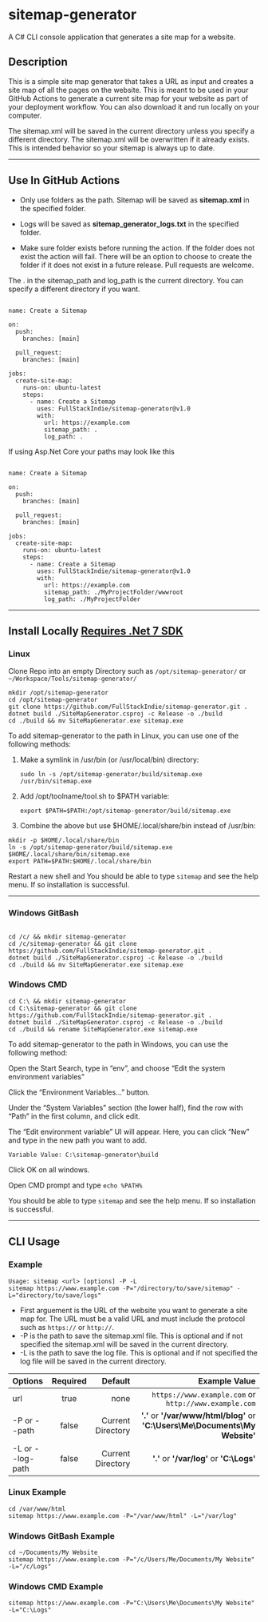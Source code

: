 # sitemap-generator

A C# CLI console application that generates a site map for a website.

## Description

This is a simple site map generator that takes a URL as input and creates a site map of all the pages on the website. This is meant to be used in your GitHub Actions to generate a current site map for your website as part of your deployment workflow. You can also download it and run locally on your computer.

The sitemap.xml will be saved in the current directory unless you specify a different directory. The sitemap.xml will be overwritten if it already exists. This is intended behavior so your sitemap is always up to date.

***

## Use In GitHub Actions

- Only use folders as the path. Sitemap will be saved as **sitemap.xml** in the specified folder.

- Logs will be saved as **sitemap_generator_logs.txt** in the specified folder.

- Make sure folder exists before running the action. If the folder does not exist the action will fail. There will be an option to choose to create the folder if it does not exist in a future release. Pull requests are welcome.

The . in the sitemap_path and log_path is the current directory. You can specify a different directory if you want.

```

name: Create a Sitemap

on:
  push:
    branches: [main]

  pull_request:
    branches: [main]

jobs:
  create-site-map:
    runs-on: ubuntu-latest
    steps:
      - name: Create a Sitemap
        uses: FullStackIndie/sitemap-generator@v1.0
        with:
          url: https://example.com
          sitemap_path: .
          log_path: .
```

If using Asp.Net Core your paths may look like this

```

name: Create a Sitemap

on:
  push:
    branches: [main]

  pull_request:
    branches: [main]

jobs:
  create-site-map:
    runs-on: ubuntu-latest
    steps:
      - name: Create a Sitemap
        uses: FullStackIndie/sitemap-generator@v1.0
        with:
          url: https://example.com
          sitemap_path: ./MyProjectFolder/wwwroot
          log_path: ./MyProjectFolder
```

***

## Install Locally [Requires .Net 7 SDK](https://dotnet.microsoft.com/en-us/download/dotnet/7.0)

### Linux

Clone Repo into an empty Directory such as `/opt/sitemap-generator/` or `~/Workspace/Tools/sitemap-generator/`

```
mkdir /opt/sitemap-generator
cd /opt/sitemap-generator
git clone https://github.com/FullStackIndie/sitemap-generator.git .
dotnet build ./SiteMapGenerator.csproj -c Release -o ./build
cd ./build && mv SiteMapGenerator.exe sitemap.exe
```

To add sitemap-generator to the path in Linux, you can use one of the following methods:

1. Make a symlink in /usr/bin (or /usr/local/bin) directory:

    `sudo ln -s /opt/sitemap-generator/build/sitemap.exe /usr/bin/sitemap.exe`

2. Add /opt/toolname/tool.sh to $PATH variable:

    `export $PATH=$PATH:/opt/sitemap-generator/build/sitemap.exe`

3. Combine the above but use $HOME/.local/share/bin instead of /usr/bin:

```
mkdir -p $HOME/.local/share/bin
ln -s /opt/sitemap-generator/build/sitemap.exe $HOME/.local/share/bin/sitemap.exe
export PATH=$PATH:$HOME/.local/share/bin
```

Restart a new shell and You should be able to type `sitemap` and see the help menu. If so installation is successful.

***

### Windows GitBash

```

cd /c/ && mkdir sitemap-generator
cd /c/sitemap-generator && git clone https://github.com/FullStackIndie/sitemap-generator.git .
dotnet build ./SiteMapGenerator.csproj -c Release -o ./build
cd ./build && mv SiteMapGenerator.exe sitemap.exe
```

### Windows CMD

```
cd C:\ && mkdir sitemap-generator
cd C:\sitemap-generator && git clone https://github.com/FullStackIndie/sitemap-generator.git .
dotnet build ./SiteMapGenerator.csproj -c Release -o ./build
cd ./build && rename SiteMapGenerator.exe sitemap.exe
```

To add sitemap-generator to the path in Windows, you can use the following method:

Open the Start Search, type in “env”, and choose “Edit the system environment variables”

Click the “Environment Variables…” button.

Under the “System Variables” section (the lower half), find the row with “Path” in the first column, and click edit.

The “Edit environment variable” UI will appear. Here, you can click “New” and type in the new path you want to add.

```
Variable Value: C:\sitemap-generator\build
```

Click OK on all windows.

Open CMD prompt and type `echo %PATH%`

You should be able to type `sitemap` and see the help menu. If so installation is successful.

***

## CLI Usage

### Example

```
Usage: sitemap <url> [options] -P -L
sitemap https://www.example.com -P="/directory/to/save/sitemap" -L="directory/to/save/logs"
```

- First arguement is the URL of the website you want to generate a site map for. The URL must be a valid URL and must include the protocol such as `https://` or `http://`.
- -P is the path to save the sitemap.xml file. This is optional and if not specified the sitemap.xml will be saved in the current directory.
- -L is the path to save the log file. This is optional and if not specified the log file will be saved in the current directory.

| Options | Required | Default | Example Value
| :-------------- | :-------------: | ------------: | -----------: |
| url            | true     | none       | `https://www.example.com` or `http://www.example.com`
| -P or --path     | false         | Current Directory      | **'.'** or **'/var/www/html/blog'** or **'C:\Users\Me\Documents\My Website'**
| -L or --log-path     | false          | Current Directory       | **'.'** or **'/var/log'** or **'C:\Logs'**

### Linux Example

```
cd /var/www/html
sitemap https://www.example.com -P="/var/www/html" -L="/var/log"
```

### Windows GitBash Example

```
cd ~/Documents/My Website
sitemap https://www.example.com -P="/c/Users/Me/Documents/My Website" -L="/c/Logs"
```

### Windows CMD Example

```
sitemap https://www.example.com -P="C:\Users\Me\Documents\My Website" -L="C:\Logs"
```
